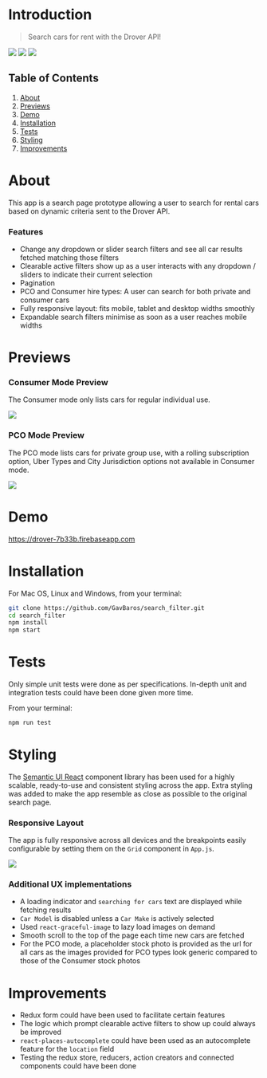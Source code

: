 # Introduction

> Search cars for rent with the Drover API!

![](https://img.shields.io/github/last-commit/GavBaros/vehicles_search_page.svg?style=flat)
![](https://img.shields.io/github/repo-size/GavBaros/vehicles_search_page.svg?style=flat)
![](https://img.shields.io/david/GavBaros/vehicles_search_page.svg?style=flat)

## Table of Contents

1. [About](#about)
1. [Previews](#previews)
1. [Demo](#demo)
1. [Installation](#installation)
1. [Tests](#tests)
1. [Styling](#styling)
1. [Improvements](#improvements)

# About

This app is a search page prototype allowing a user to search for rental cars based on dynamic criteria sent to the Drover API.

### Features

- Change any dropdown or slider search filters and see all car results fetched matching those filters
- Clearable active filters show up as a user interacts with any dropdown / sliders to indicate their current selection
- Pagination
- PCO and Consumer hire types: A user can search for both private and consumer cars
- Fully responsive layout: fits mobile, tablet and desktop widths smoothly
- Expandable search filters minimise as soon as a user reaches mobile widths

# Previews

### Consumer Mode Preview

The Consumer mode only lists cars for regular individual use.

![](consumer.gif)

### PCO Mode Preview

The PCO mode lists cars for private group use, with a rolling subscription option, Uber Types and City Jurisdiction options not available in Consumer mode.

![](pco.gif)

# Demo

https://drover-7b33b.firebaseapp.com

# Installation

For Mac OS, Linux and Windows, from your terminal:

```sh
git clone https://github.com/GavBaros/search_filter.git
cd search_filter
npm install
npm start
```

# Tests

Only simple unit tests were done as per specifications. In-depth unit and integration tests could have been done given more time.

From your terminal:

```sh
npm run test
```

# Styling

[2]: https://github.com/Semantic-Org/Semantic-UI-React

The [Semantic UI React][2] component library has been used for a highly scalable, ready-to-use and consistent styling across the app. Extra styling was added to make the app resemble as close as possible to the original search page.

### Responsive Layout

The app is fully responsive across all devices and the breakpoints easily configurable by setting them on the `Grid` component in `App.js`.

![](responsive.gif)

### Additional UX implementations

- A loading indicator and `searching for cars` text are displayed while fetching results
- `Car Model` is disabled unless a `Car Make` is actively selected
- Used `react-graceful-image` to lazy load images on demand
- Smooth scroll to the top of the page each time new cars are fetched
- For the PCO mode, a placeholder stock photo is provided as the url for all cars as the images provided for PCO types look generic compared to those of the Consumer stock photos

# Improvements

- Redux form could have been used to facilitate certain features
- The logic which prompt clearable active filters to show up could always be improved
- `react-places-autocomplete` could have been used as an autocomplete feature for the `location` field
- Testing the redux store, reducers, action creators and connected components could have been done

